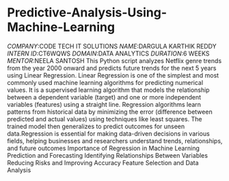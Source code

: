 # Predictive-Analysis-Using-Machine-Learning
*COMPANY*:CODE TECH IT SOLUTIONS
*NAME*:DARGULA KARTHIK REDDY
*INTERN ID*:CT6WQWS
*DOMAIN*:DATA ANALYTICS
*DURATION*:6 WEEKS
*MENTOR*:NEELA SANTOSH
This Python script analyzes Netflix genre trends from the year 2000 onward and predicts future trends for the next 5 years using Linear Regression.
Linear Regression is one of the simplest and most commonly used machine learning algorithms for predicting numerical values. It is a supervised learning algorithm that models the relationship between a dependent variable (target) and one or more independent variables (features) using a straight line.
Regression algorithms learn patterns from historical data by minimizing the error (difference between predicted and actual values) using techniques like least squares. The trained model then generalizes to predict outcomes for unseen data.Regression is essential for making data-driven decisions in various fields, helping businesses and researchers understand trends, relationships, and future outcomes
Importance of Regression in Machine Learning
 Prediction and Forecasting
 Identifying Relationships Between Variables
 Reducing Risks and Improving Accuracy
  Feature Selection and Data Analysis
